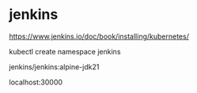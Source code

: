 # jenkins 

https://www.jenkins.io/doc/book/installing/kubernetes/

kubectl create namespace jenkins

jenkins/jenkins:alpine-jdk21

localhost:30000